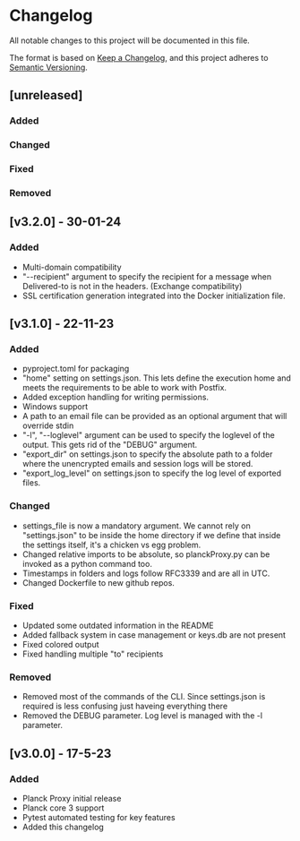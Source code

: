 # Changelog
All notable changes to this project will be documented in this file.

The format is based on [Keep a Changelog](https://keepachangelog.com/en/1.0.0/),
and this project adheres to [Semantic Versioning](https://semver.org/spec/v2.0.0.html).

## [unreleased]
### Added
### Changed
### Fixed
### Removed

## [v3.2.0] - 30-01-24
### Added
- Multi-domain compatibility
- "--recipient" argument to specify the recipient for a message when Delivered-to is not in the headers. (Exchange compatibility)
- SSL certification generation integrated into the Docker initialization file.


## [v3.1.0] - 22-11-23
### Added
- pyproject.toml for packaging
- "home" setting on settings.json. This lets define the execution home and meets the requirements to be able to work with Postfix.
- Added exception handling for writing permissions.
- Windows support
- A path to an email file can be provided as an optional argument that will override stdin
- "-l", "--loglevel" argument can be used to specify the loglevel of the output. This gets rid of the "DEBUG" argument.
- "export_dir" on settings.json to specify the absolute path to a folder where the unencrypted emails and session logs will be stored.
- "export_log_level" on settings.json to specify the log level of exported files.

### Changed
- settings_file is now a mandatory argument. We cannot rely on "settings.json" to be inside the home directory if we define that inside the settings itself, it's a chicken vs egg problem.
- Changed relative imports to be absolute, so planckProxy.py can be invoked as a python command too.
- Timestamps in folders and logs follow RFC3339 and are all in UTC.
- Changed Dockerfile to new github repos.

### Fixed
- Updated some outdated information in the README
- Added fallback system in case management or keys.db are not present
- Fixed colored output
- Fixed handling multiple "to" recipients

### Removed
- Removed most of the commands of the CLI. Since settings.json is required is less confusing just haveing everything there
- Removed the DEBUG parameter. Log level is managed with the -l parameter.

## [v3.0.0] - 17-5-23
### Added
- Planck Proxy initial release
- Planck core 3 support
- Pytest automated testing for key features
- Added this changelog
